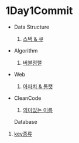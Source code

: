 # 1Day1Commit


- Data Structure
  1. [스택 & 큐](https://github.com/sinsincoccr/1Day1Commit/blob/main/Data%20Structure%20/%EC%8A%A4%ED%83%9D%20%26%20%ED%81%90.md)

- Algorithm
  1. [버블정렬](https://github.com/sinsincoccr/1Day1Commit/blob/main/Algorithm/%EB%B2%84%EB%B8%94%EC%A0%95%EB%A0%AC.md)
 
     
- Web
  1. [아파치 & 톰캣](https://github.com/sinsincoccr/1Day1Commit/blob/main/Web/Apache%20%26%20Tomcat.md)

- CleanCode
  1. [의미있는 이름](https://github.com/sinsincoccr/1Day1Commit/blob/main/CleanCode/%EC%9D%98%EB%AF%B8%EC%9E%88%EB%8A%94%20%EC%9D%B4%EB%A6%84.md)

  Database
1. [key종류](https://github.com/sinsincoccr/1Day1Commit/blob/main/database/key%20%EC%A2%85%EB%A5%98.md)
